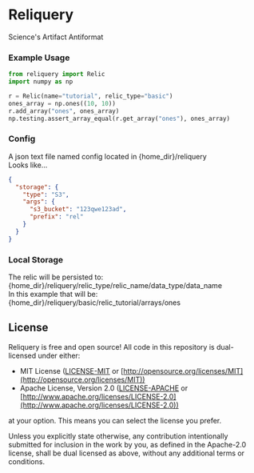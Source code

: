 # Reliquery
Science's Artifact Antiformat

### Example Usage
```python
from reliquery import Relic
import numpy as np

r = Relic(name="tutorial", relic_type="basic")
ones_array = np.ones((10, 10))
r.add_array("ones", ones_array)
np.testing.assert_array_equal(r.get_array("ones"), ones_array)
```

### Config
A json text file named config located in {home_dir}/reliquery
<br />
Looks like...
```json
{
  "storage": {
    "type": "S3",
    "args": {
      "s3_bucket": "123qwe123ad",
      "prefix": "rel"
    }
  }
}
```
### Local Storage
The relic will be persisted to:
<br />
{home_dir}/reliquery/relic_type/relic_name/data_type/data_name
<br />
In this example that will be:
<br />
{home_dir}/reliquery/basic/relic_tutorial/arrays/ones
<br />

## License

Reliquery is free and open source! All code in this repository is dual-licensed under either:

* MIT License ([LICENSE-MIT](docs/LICENSE-MIT) or [http://opensource.org/licenses/MIT](http://opensource.org/licenses/MIT))
* Apache License, Version 2.0 ([LICENSE-APACHE](docs/LICENSE-APACHE) or [http://www.apache.org/licenses/LICENSE-2.0](http://www.apache.org/licenses/LICENSE-2.0))

at your option. This means you can select the license you prefer.

Unless you explicitly state otherwise, any contribution intentionally submitted
for inclusion in the work by you, as defined in the Apache-2.0 license, shall be dual licensed as above, without any
additional terms or conditions.

